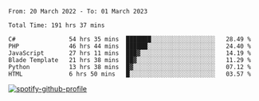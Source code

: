 <!--START_SECTION:waka-->

```text
From: 20 March 2022 - To: 01 March 2023

Total Time: 191 hrs 37 mins

C#               54 hrs 35 mins  ███████░░░░░░░░░░░░░░░░░░   28.49 %
PHP              46 hrs 44 mins  ██████░░░░░░░░░░░░░░░░░░░   24.40 %
JavaScript       27 hrs 11 mins  ███▓░░░░░░░░░░░░░░░░░░░░░   14.19 %
Blade Template   21 hrs 38 mins  ██▓░░░░░░░░░░░░░░░░░░░░░░   11.29 %
Python           13 hrs 38 mins  █▓░░░░░░░░░░░░░░░░░░░░░░░   07.12 %
HTML             6 hrs 50 mins   █░░░░░░░░░░░░░░░░░░░░░░░░   03.57 %
```

<!--END_SECTION:waka-->
[![spotify-github-profile](https://spotify-github-profile.vercel.app/api/view?uid=c00zprrvy9xiloa9qnco3hmng&cover_image=true&theme=novatorem&show_offline=false&background_color=121212&bar_color=53b14f&bar_color_cover=false)](https://spotify-github-profile.vercel.app/api/view?uid=c00zprrvy9xiloa9qnco3hmng&redirect=true)
